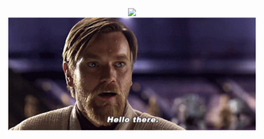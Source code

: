 <div id="header" align="center">
  <img src="https://github.com/Obi-wan23/obi-wan23/blob/main/assets/hackers.gif"/>
</div>
<div id="header" align="center">
  <img src="https://github.com/Obi-wan23/obi-wan23/blob/main/assets/star-wars-obi-wan-kenobi.gif"/>
</div>





<!--
**Obi-wan23/obi-wan23** is a ✨ _special_ ✨ repository because its `README.md` (this file) appears on your GitHub profile.

Here are some ideas to get you started:

- 🔭 I’m currently working on ...
- 🌱 I’m currently learning ...
- 👯 I’m looking to collaborate on ...
- 🤔 I’m looking for help with ...
- 💬 Ask me about ...
- 📫 How to reach me: ...
- 😄 Pronouns: ...
- ⚡ Fun fact: ...
-->
